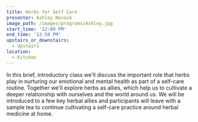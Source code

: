 ```yaml
---
title: Herbs for Self Care
presenter: Ashley Novack
image_path: /images/programs/Ashley.jpg
start_time: '12:00 PM'
end_time: '12:50 PM'
upstairs_or_downstairs:
  - Upstairs
location:
  - Kitchen
---
```


In this brief, introductory class we'll discuss the important role that herbs play in nurturing our emotional and mental health as part of a self-care routine. Together we'll explore herbs as allies, which help us to cultivate a deeper relationship with ourselves and the world around us. We will be introduced to a few key herbal allies and participants will leave with a sample tea to continue cultivating a self-care practice around herbal medicine at home.